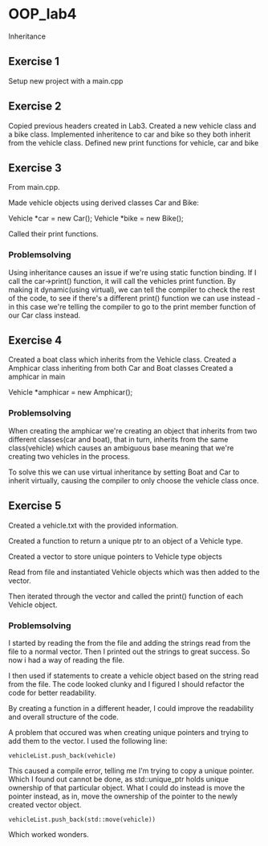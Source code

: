 # OOP_lab4

Inheritance

## Exercise 1

Setup new project with a main.cpp

## Exercise 2

Copied previous headers created in Lab3. Created a new vehicle class and a bike class.
Implemented inheritence to car and bike so they both inherit from the vehicle class.
Defined new print functions for vehicle, car and bike

## Exercise 3

From main.cpp.

Made vehicle objects using derived classes Car and Bike:

Vehicle *car = new Car();
Vehicle *bike = new Bike();

Called their print functions.

### Problemsolving

Using inheritance causes an issue if we're using static function binding. If I call the car->print() function, it will call the vehicles print function. By making it dynamic(using virtual), we can tell the compiler to check the rest of the code, to see if there's a different print() function we can use instead - in this case we're telling the compiler to go to the print member function of our Car class instead.

## Exercise 4

Created a boat class which inherits from the Vehicle class.
Created a Amphicar class inheriting from both Car and Boat classes
Created a amphicar in main

Vehicle \*amphicar = new Amphicar();

### Problemsolving

When creating the amphicar we're creating an object that inherits from two different classes(car and boat), that in turn, inherits from the same class(vehicle) which causes an ambiguous base meaning that we're creating two vehicles in the process.

To solve this we can use virtual inheritance by setting Boat and Car to inherit virtually, causing the compiler to only choose the vehicle class once.

## Exercise 5

Created a vehicle.txt with the provided information.

Created a function to return a unique ptr to an object of a Vehicle type.

Created a vector to store unique pointers to Vehicle type objects

Read from file and instantiated Vehicle objects which was then added to the vector.

Then iterated through the vector and called the print() function of each Vehicle object.

### Problemsolving

I started by reading the from the file and adding the strings read from the file to a normal vector. Then I printed out the strings to great success. So now i had a way of reading the file.

I then used if statements to create a vehicle object based on the string read from the file. The code looked clunky and I figured I should refactor the code for better readability.

By creating a function in a different header, I could improve the readability and overall structure of the code.

A problem that occured was when creating unique pointers and trying to add them to the vector. I used the following line:

    vehicleList.push_back(vehicle)

This caused a compile error, telling me I'm trying to copy a unique pointer. Which I found out cannot be done, as std::unique_ptr holds unique ownership of that particular object. What I could do instead is move the pointer instead, as in, move the ownership of the pointer to the newly created vector object.

    vehicleList.push_back(std::move(vehicle))

Which worked wonders.


